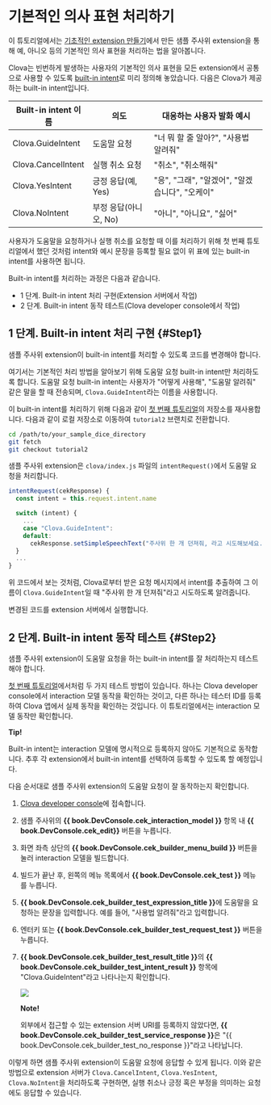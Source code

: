# 기본적인 의사 표현 처리하기
이 튜토리얼에서는 [기초적인 extension 만들기](/Develop/Tutorials/Build_Simple_Extension.md)에서 만든 샘플 주사위 extension을 통해 예, 아니오 등의 기본적인 의사 표현을 처리하는 법을 알아봅니다.

Clova는 빈번하게 발생하는 사용자의 기본적인 의사 표현을 모든 extension에서 공통으로 사용할 수 있도록 [built-in intent](/Design/Design_Guideline_For_Custom_Extension.md#BuiltinIntent)로 미리 정의해 놓았습니다. 다음은 Clova가 제공하는 built-in intent입니다.

| Built-in intent 이름       | 의도               | 대응하는 사용자 발화 예시                                      |
|---------------------------|-------------------|----------------------------------------------------------|
| Clova.GuideIntent         | 도움말 요청          | "너 뭐 할 줄 알아?", "사용법 알려줘" |
| Clova.CancelIntent        | 실행 취소 요청        | "취소", "취소해줘"                                          |
| Clova.YesIntent           | 긍정 응답(예, Yes)   | "응", "그래", "알겠어", "알겠습니다", "오케이"                   |
| Clova.NoIntent            | 부정 응답(아니오, No) | "아니", "아니요", "싫어"                                     |

사용자가 도움말을 요청하거나 실행 취소를 요청할 때 이를 처리하기 위해 첫 번째 튜토리얼에서 했던 것처럼 intent와 예시 문장을 등록할 필요 없이 위 표에 있는 built-in intent를 사용하면 됩니다.

Built-in intent를 처리하는 과정은 다음과 같습니다.
* 1 단계. Built-in intent 처리 구현(Extension 서버에서 작업)
* 2 단계. Built-in intent 동작 테스트(Clova developer console에서 작업)

## 1 단계. Built-in intent 처리 구현 {#Step1}

샘플 주사위 extension이 built-in intent를 처리할 수 있도록 코드를 변경해야 합니다.

여기서는 기본적인 처리 방법을 알아보기 위해 도움말 요청 built-in intent만 처리하도록 합니다.
도움말 요청 built-in intent는 사용자가 "어떻게 사용해", "도움말 알려줘" 같은 말을 할 때 전송되며, `Clova.GuideIntent`라는 이름을 사용합니다.

이 built-in intent를 처리하기 위해 다음과 같이 [첫 번째 튜토리얼](/Develop/Tutorials/Build_Simple_Extension.md)의 저장소를 재사용합니다.
다음과 같이 로컬 저장소로 이동하여 `tutorial2` 브랜치로 전환합니다.

```bash
cd /path/to/your_sample_dice_directory
git fetch
git checkout tutorial2
```

샘플 주사위 extension은 `clova/index.js` 파일의 `intentRequest()`에서 도움말 요청을 처리합니다.

```javascript
intentRequest(cekResponse) {
  const intent = this.request.intent.name

  switch (intent) {
    ...
    case "Clova.GuideIntent":
    default:
      cekResponse.setSimpleSpeechText("주사위 한 개 던져줘, 라고 시도해보세요.")
  }
  ...
}
```

위 코드에서 보는 것처럼, Clova로부터 받은 요청 메시지에서 intent를 추출하여 그 이름이 `Clova.GuideIntent`일 때 "주사위 한 개 던져줘"라고 시도하도록 알려줍니다.

변경된 코드를 extension 서버에서 실행합니다.

## 2 단계. Built-in intent 동작 테스트 {#Step2}
샘플 주사위 extension이 도움말 요청을 하는 built-in intent를 잘 처리하는지 테스트해야 합니다.

[첫 번째 튜토리얼](/Develop/Tutorials/Build_Simple_Extension.md)에서처럼 두 가지 테스트 방법이 있습니다. 하나는 Clova developer console에서 interaction 모델 동작을 확인하는 것이고, 다른 하나는 테스터 ID를 등록하여 Clova 앱에서 실제 동작을 확인하는 것입니다.
이 튜토리얼에서는 interaction 모델 동작만 확인합니다.

<div class="tip">
  <p><strong>Tip!</strong></p>
  <p>Built-in intent는 interaction 모델에 명시적으로 등록하지 않아도 기본적으로 동작합니다. 추후 각 extension에서 built-in intent를 선택하여 등록할 수 있도록 할 예정입니다.</p>
</div>

다음 순서대로 샘플 주사위 extension의 도움말 요청이 잘 동작하는지 확인합니다.

<ol>
  <li><p><a href="{{ book.ServiceEnv.DeveloperConsoleURI }}/cek/#/list" target="_blank">Clova developer console</a>에 접속합니다.</p></li>
  <li><p>샘플 주사위의 <strong>{{ book.DevConsole.cek_interaction_model }}</strong> 항목 내 <strong>{{ book.DevConsole.cek_edit}}</strong> 버튼을 누릅니다.</p></li>
  <li><p>화면 좌측 상단의 <strong>{{ book.DevConsole.cek_builder_menu_build }}</strong> 버튼을 눌러 interaction 모델을 빌드합니다.</p></li>
  <li><p>빌드가 끝난 후, 왼쪽의 메뉴 목록에서 <strong>{{ book.DevConsole.cek_test }}</strong> 메뉴를 누릅니다.</p></li>
  <li><p><strong>{{ book.DevConsole.cek_builder_test_expression_title }}</strong>에 도움말을 요청하는 문장을 입력합니다. 예를 들어, "사용법 알려줘"라고 입력합니다.</p></li>
  <li><p>엔터키 또는 <strong>{{ book.DevConsole.cek_builder_test_request_test }}</strong> 버튼을 누릅니다.</p></li>
  <li>
    <p><strong>{{ book.DevConsole.cek_builder_test_result_title }}</strong>의 <strong>{{ book.DevConsole.cek_builder_test_intent_result }}</strong> 항목에 "Clova.GuideIntent"라고 나타나는지 확인합니다.</p>
  	<img src="/Develop/Assets/Images/CEK_Tutorial_Builtin_Intent_Test.png" />
    <div class="note">
    	<p><strong>Note!</strong></p>
    	<p>외부에서 접근할 수 있는 extension 서버 URI를 등록하지 않았다면, <strong>{{ book.DevConsole.cek_builder_test_service_response }}</strong>은 "{{ book.DevConsole.cek_builder_test_no_response }}"라고 나타납니다.</p>
  	</div>
  </li>
</ol>

이렇게 하면 샘플 주사위 extension이 도움말 요청에 응답할 수 있게 됩니다.
이와 같은 방법으로 extension 서버가 `Clova.CancelIntent`, `Clova.YesIntent`, `Clova.NoIntent`을 처리하도록 구현하면, 실행 취소나 긍정 혹은 부정을 의미하는 요청에도 응답할 수 있습니다.
